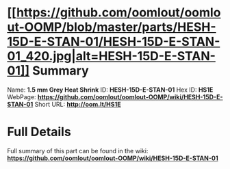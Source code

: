 
[[https://github.com/oomlout/oomlout-OOMP/blob/master/parts/HESH-15D-E-STAN-01/HESH-15D-E-STAN-01_420.jpg|alt=HESH-15D-E-STAN-01]] 
Summary
=================

Name: __1.5 mm Grey Heat Shrink__
ID: __HESH-15D-E-STAN-01__
Hex ID: __HS1E__
WebPage: __https://github.com/oomlout/oomlout-OOMP/wiki/HESH-15D-E-STAN-01__
Short URL: __http://oom.lt/HS1E__

Full Details
==========================
Full summary of this part can be found in the wiki:   
__https://github.com/oomlout/oomlout-OOMP/wiki/HESH-15D-E-STAN-01__   

